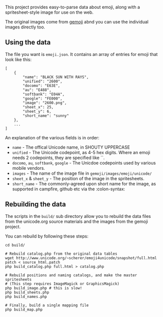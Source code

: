 This project provides easy-to-parse data about emoji, along with a spritesheet-style 
image for use on the web.

The original images come from <a href="https://github.com/github/gemoji">gemoji</a>
abnd you can use the individual images directly too.


## Using the data

The file you want is `emoji.json`. It contains an array of entries for emoji that 
look like this:

	[
		{
			"name": "BLACK SUN WITH RAYS",
			"unified": "2600",
			"docomo": "E63E",
			"au": "E488",
			"softbank": "E04A",
			"google": "FE000",
			"image": "2600.png",
			"sheet_x": 25,
			"sheet_y": 6,
			"short_name": "sunny"
		},
		...
	]

An explanation of the various fields is in order:

* `name` - The offical Unicode name, in SHOUTY UPPERCASE
* `unified` - The Unicode codepoint, as 4-5 hex digits. Where an emoji
   needs 2 codepoints, they are specified like ``.
* `docomo`, `au`, `softbank`, `google` - The Unicdoe codepoints used
   by various mobile vendors.
* `images` - The name of the image file in `gemoji/images/emoji/unicode/`
* `sheet_x` & `sheet_y` - The position of the image in the spritesheets.
* `short_name` - The commonly-agreed upon short name for the image, as
   supported in campfire, github etc via the :colon-syntax:


## Rebuilding the data

The scripts in the `build/` sub directory allow you to rebuild the data files 
from the unicode.org source materials and the images from the gemoji project.

You can rebuild by following these steps:

	cd build/

	# Rebuild catalog.php from the original data tables
	wget http://www.unicode.org/~scherer/emoji4unicode/snapshot/full.html
	patch < source_html.patch
	php build_catalog.php full.html > catalog.php

	# Rebuild positions and naming catalogs, and make the master spritesheets
	# (This step requires ImageMagick or GraphicsMagick)
	php build_image.php # this is slow!
	php build_sheets.php
	php build_names.php

	# Finally, build a single mapping file
	php build_map.php
